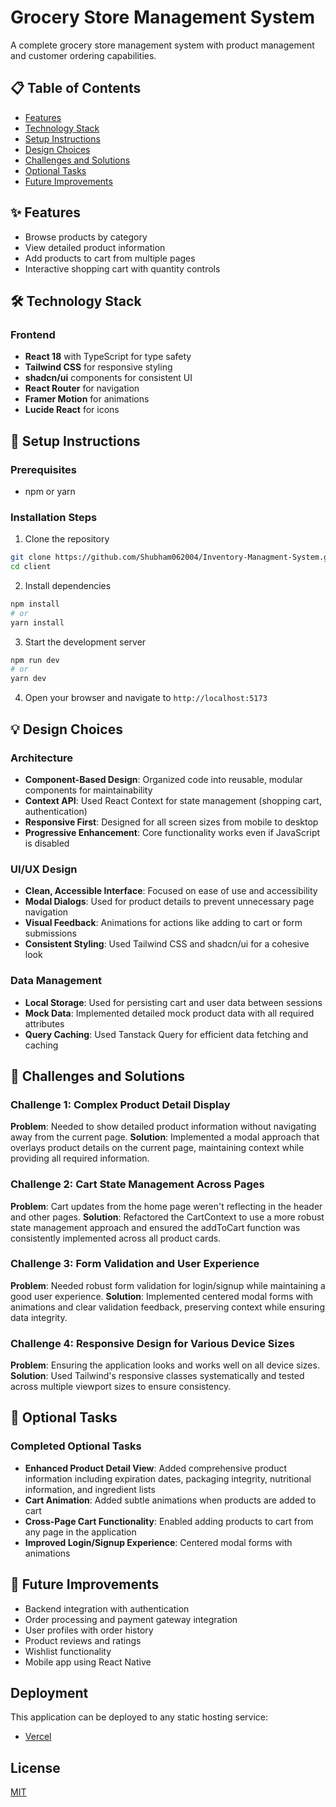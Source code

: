# Grocery Store Management System

A complete grocery store management system with product management and customer ordering capabilities.


## 📋 Table of Contents
- [Features](#features)
- [Technology Stack](#technology-stack)
- [Setup Instructions](#setup-instructions)
- [Design Choices](#design-choices)
- [Challenges and Solutions](#challenges-and-solutions)
- [Optional Tasks](#optional-tasks)
- [Future Improvements](#future-improvements)

## ✨ Features
- Browse products by category
- View detailed product information 
- Add products to cart from multiple pages
- Interactive shopping cart with quantity controls

## 🛠️ Technology Stack

### Frontend
- **React 18** with TypeScript for type safety
- **Tailwind CSS** for responsive styling
- **shadcn/ui** components for consistent UI
- **React Router** for navigation
- **Framer Motion** for animations
- **Lucide React** for icons

## 🚀 Setup Instructions

### Prerequisites
- npm or yarn

### Installation Steps

1. Clone the repository
```sh
git clone https://github.com/Shubham062004/Inventory-Managment-System.git
cd client
```

2. Install dependencies
```sh
npm install
# or
yarn install
```

3. Start the development server
```sh
npm run dev
# or
yarn dev
```

4. Open your browser and navigate to `http://localhost:5173`

## 💡 Design Choices

### Architecture
- **Component-Based Design**: Organized code into reusable, modular components for maintainability
- **Context API**: Used React Context for state management (shopping cart, authentication)
- **Responsive First**: Designed for all screen sizes from mobile to desktop
- **Progressive Enhancement**: Core functionality works even if JavaScript is disabled

### UI/UX Design
- **Clean, Accessible Interface**: Focused on ease of use and accessibility
- **Modal Dialogs**: Used for product details to prevent unnecessary page navigation
- **Visual Feedback**: Animations for actions like adding to cart or form submissions
- **Consistent Styling**: Used Tailwind CSS and shadcn/ui for a cohesive look

### Data Management
- **Local Storage**: Used for persisting cart and user data between sessions
- **Mock Data**: Implemented detailed mock product data with all required attributes
- **Query Caching**: Used Tanstack Query for efficient data fetching and caching

## 🧩 Challenges and Solutions

### Challenge 1: Complex Product Detail Display
**Problem**: Needed to show detailed product information without navigating away from the current page.
**Solution**: Implemented a modal approach that overlays product details on the current page, maintaining context while providing all required information.

### Challenge 2: Cart State Management Across Pages
**Problem**: Cart updates from the home page weren't reflecting in the header and other pages.
**Solution**: Refactored the CartContext to use a more robust state management approach and ensured the addToCart function was consistently implemented across all product cards.

### Challenge 3: Form Validation and User Experience
**Problem**: Needed robust form validation for login/signup while maintaining a good user experience.
**Solution**: Implemented centered modal forms with animations and clear validation feedback, preserving context while ensuring data integrity.

### Challenge 4: Responsive Design for Various Device Sizes
**Problem**: Ensuring the application looks and works well on all device sizes.
**Solution**: Used Tailwind's responsive classes systematically and tested across multiple viewport sizes to ensure consistency.

## 🎯 Optional Tasks

### Completed Optional Tasks
- **Enhanced Product Detail View**: Added comprehensive product information including expiration dates, packaging integrity, nutritional information, and ingredient lists
- **Cart Animation**: Added subtle animations when products are added to cart
- **Cross-Page Cart Functionality**: Enabled adding products to cart from any page in the application
- **Improved Login/Signup Experience**: Centered modal forms with animations

## 🔮 Future Improvements

- Backend integration with authentication
- Order processing and payment gateway integration
- User profiles with order history
- Product reviews and ratings
- Wishlist functionality
- Mobile app using React Native


## Deployment

This application can be deployed to any static hosting service:
- [Vercel](https://grocery-store-client-rose.vercel.app/)


## License

[MIT](LICENSE)
